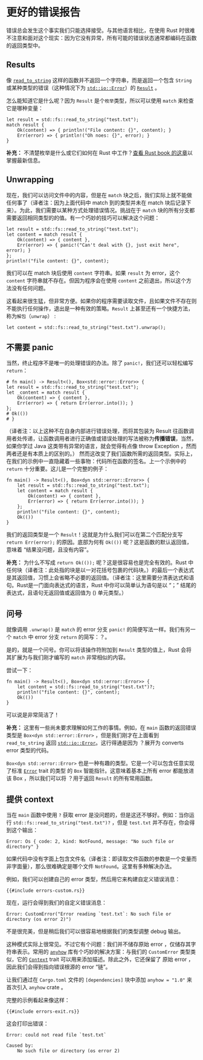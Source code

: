 # 更好的错误报告

错误总会发生这个事实我们只能选择接受。与其他语言相比，在使用 Rust 时很难不注意和面对这个现实：因为它没有异常，所有可能的错误状态通常都编码在函数的返回类型中。

## Results

像 [`read_to_string`] 这样的函数并不返回一个字符串，而是返回一个包含 `String` 或某种类型的错误（这种情况下为 [`std::io::Error`]）的 [`Result`] 。

[`read_to_string`]: https://doc.rust-lang.org/1.39.0/std/fs/fn.read_to_string.html
[`Result`]: https://doc.rust-lang.org/1.39.0/std/result/index.html
[`std::io::Error`]: https://doc.rust-lang.org/1.39.0/std/io/type.Result.html

怎么能知道它是什么呢？因为 `Result` 是个`枚举`类型，所以可以使用 `match` 来检查它是哪种变量：

```rust,no_run
let result = std::fs::read_to_string("test.txt");
match result {
    Ok(content) => { println!("File content: {}", content); }
    Err(error) => { println!("Oh noes: {}", error); }
}
```

<aside>

**补充：**
不清楚枚举是什么或它们如何在 Rust 中工作？[查看 Rust book 的这章](https://doc.rust-lang.org/1.39.0/book/ch06-00-enums.html)以掌握最新信息。

</aside>

## Unwrapping

现在，我们可以访问文件中的内容，但是在 `match` 块之后，我们实际上就不能做任何事了（译者注：因为上面代码中 match 到的类型并未在 match 块后记录下来）。为此，我们需要以某种方式处理错误情况。挑战在于 `match` 块的所有分支都需要返回相同类型的的值。有一个巧妙的技巧可以解决这个问题：

```rust,no_run
let result = std::fs::read_to_string("test.txt");
let content = match result {
    Ok(content) => { content },
    Err(error) => { panic!("Can't deal with {}, just exit here", error); }
};
println!("file content: {}", content);
```

我们可以在 match 块后使用 `content` 字符串。如果 `result` 为 error，这个 `content` 字符串就不存在。但因为程序会在使用 `content` 之前退出，所以这个方法没有任何问题。

这看起来很生猛，但非常方便。如果你的程序需要读取文件，且如果文件不存在则不能执行任何操作，退出是一种有效的策略。`Result` 上甚至还有一个快捷方法，称为`解包`（`unwrap`） :

```rust,no_run
let content = std::fs::read_to_string("test.txt").unwrap();
```

## 不需要 panic

当然，终止程序不是唯一的处理错误的办法。除了 `panic!`，我们还可以轻松编写 `return`：

```rust,no_run
# fn main() -> Result<(), Box<std::error::Error>> {
let result = std::fs::read_to_string("test.txt");
let _content = match result {
    Ok(content) => { content },
    Err(error) => { return Err(error.into()); }
};
# Ok(())
# }
```
（译者注：以上这种不在自身内部进行错误处理，而将其包装为 Result 往函数调用者处传递，让函数调用者进行正确值或错误处理的写法被称为**传播错误**，当然，如果你学过 Java 这类带有异常的语言，就会觉得有点像 throw Exception ，然而两者还是有本质上的区别的。）
然而这改变了我们函数所需的返回类型。实际上，在我们的示例中一直隐藏着一些事物：代码所在函数的签名。上一个示例中的 `return` 十分重要。这儿是一个完整的例子：

```rust,no_run
fn main() -> Result<(), Box<dyn std::error::Error>> {
    let result = std::fs::read_to_string("test.txt");
    let content = match result {
        Ok(content) => { content },
        Err(error) => { return Err(error.into()); }
    };
    println!("file content: {}", content);
    Ok(())
}
```

我们的返回类型是一个 `Result`！这就是为什么我们可以在第二个匹配分支写 `return Err(error);` 的原因。底部为何有 `Ok(())` 呢？这是函数的默认返回值，意味着 “结果没问题，且没有内容”。

<aside>

**补充：**
为什么不写成 `return Ok(());` 呢？这是很容易也是完全有效的。Rust 中 任何块（译者注：此处指的块是以一对花括号包裹的代码块。）的最后一个表达式是其返回值，习惯上会省略不必要的返回值。（译者注：这里需要分清表达式和语句。Rust是一门面向表达式的语言，Rust 中你可以简单认为语句是以 “；” 结尾的表达式，且语句无返回值或返回值为 () 单元类型。）

</aside>

## 问号

就像调用 `.unwrap()` 是 `match` 的 error 分支 `panic!` 的简便写法一样。我们有另一个 `match` 中 error 分支 `return` 的简写：？。

是的，就是一个问号。你可以将该操作符附加到 `Result` 类型的值上，Rust 会将其扩展为与我们刚才编写的 `match` 非常相似的内容。

尝试一下：

```rust,no_run
fn main() -> Result<(), Box<dyn std::error::Error>> {
    let content = std::fs::read_to_string("test.txt")?;
    println!("file content: {}", content);
    Ok(())
}
```

可以说是非常简洁了！

<aside>

**补充：**
这里有一些尚未要求理解如何工作的事情。例如，在 `main` 函数的返回错误类型是 `Box<dyn std::error::Error>` ，但是我们刚才在上面看到 `read_to_string` 返回 [`std::io::Error`]。这行得通是因为 ？展开为 converts error 类型的代码。

`Box<dyn std::error::Error>` 也是一种有趣的类型。它是一个可以包含任意实现了标准 [`Error`][`std::error::Error`] trait 的类型 的 `Box` 智能指针。这意味着基本上所有 error 都能放进该 Box ，所以我们可以将 ？用于返回 `Result` 的所有常用函数。 

[`std::error::Error`]: https://doc.rust-lang.org/1.39.0/std/error/trait.Error.html

</aside>

## 提供 context

当在 `main` 函数中使用 `?` 获取 error 是没问题的，但是这还不够好。例如：当你运行  `std::fs::read_to_string("test.txt")?` ，但是 `test.txt` 并不存在，你会得到这个输出：

```text
Error: Os { code: 2, kind: NotFound, message: "No such file or directory" }
```

如果代码中没有字面上包含文件名（译者注：即读取文件函数的参数是一个变量而非字面量），那么很难确定是哪个文件 `NotFound`。这里有多种解决办法。

例如，我们可以创建自己的 error 类型，然后用它来构建自定义错误消息：

```rust,ignore
{{#include errors-custom.rs}}
```

现在，运行会得到我们的自定义错误消息：

```text
Error: CustomError("Error reading `test.txt`: No such file or directory (os error 2)")
```

不是很完美，但是稍后我们可以很容易地根据我们的类型调整 debug 输出。

这种模式实际上很常见。不过它有个问题：我们并不储存原始 error ，仅储存其字符串表示。常用的 [`anyhow`] 库有个巧妙的解决方案：与我们的 `CustomError` 类型类似，它的 [`Context`] trait 可以用来添加描述。除此之外，它还保留了 原始 error ，因此我们会得到指向错误根源的 error “链”。

[`anyhow`]: https://docs.rs/anyhow
[`Context`]: https://docs.rs/anyhow/1.0/anyhow/trait.Context.html

让我们通过在 `Cargo.toml` 文件的 `[dependencies]` 块中添加 `anyhow = "1.0"` 来首次引入 `anyhow` crate 。

完整的示例看起来像这样：

```rust,ignore
{{#include errors-exit.rs}}
```

这会打印出错误：

```text
Error: could not read file `test.txt`

Caused by:
    No such file or directory (os error 2)
```
